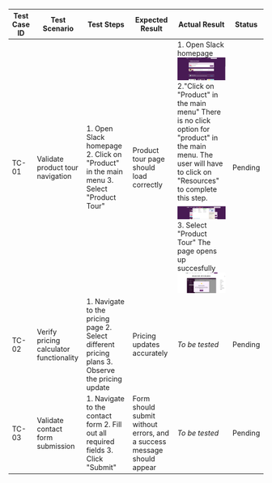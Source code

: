 | **Test Case ID** | **Test Scenario**                       | **Test Steps**                                                                                  | **Expected Result**                                                    | **Actual Result** | **Status** |
| ---------------- | --------------------------------------- | ----------------------------------------------------------------------------------------------- | ---------------------------------------------------------------------- | ----------------- | ---------- |
| TC-01            | Validate product tour navigation        | 1. Open Slack homepage 2. Click on "Product" in the main menu 3. Select "Product Tour"          | Product tour page should load correctly                                |  1. Open Slack homepage <br> ![homepage](assets/screenshots/TC-01-step-1.png) <br> 2."Click on "Product" in the main menu" There is no click option for "product" in the main menu. The user will have to click on "Resources" to complete this step. <br> ![product](assets/screenshots/TC-01-step-2.png) <br> 3. Select "Product Tour" The page opens up succesfully <br> ![product Tour](assets/screenshots/TC-01-step-3.png) <br>  | Pending    |
| TC-02            | Verify pricing calculator functionality | 1. Navigate to the pricing page 2. Select different pricing plans 3. Observe the pricing update | Pricing updates accurately                                             | *To be tested*    | Pending    |
| TC-03            | Validate contact form submission        | 1. Navigate to the contact form 2. Fill out all required fields 3. Click "Submit"               | Form should submit without errors, and a success message should appear | *To be tested*    | Pending    |
